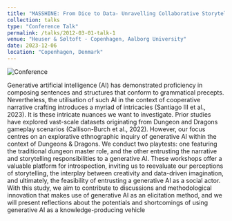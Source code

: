 ```yaml
---
title: "MASSHINE: From Dice to Data- Unravelling Collaborative Storytelling with Generative AI in Dungeons & Dragons"
collection: talks
type: "Conference Talk"
permalink: /talks/2012-03-01-talk-1
venue: "Heuser & Søltoft - Copenhagen, Aalborg University"
date: 2023-12-06
location: "Copenhagen, Denmark"
---
```


![Conference](/images/MASSHINE-D&D-2.png)

Generative artificial intelligence (AI) has demonstrated proficiency in composing sentences and structures that conform to grammatical precepts. Nevertheless, the utilisation of such AI in the context of cooperative narrative crafting introduces a myriad of intricacies (Santiago III et al., 2023). It is these intricate nuances we want to investigate. Prior studies have explored vast-scale datasets originating from Dungeon and Dragons gameplay scenarios (Callison-Burch et al., 2022). However, our focus centres on an explorative ethnographic inquiry of generative AI within the context of Dungeons & Dragons. We conduct two playtests: one featuring the traditional dungeon master role, and the other entrusting the narrative and storytelling responsibilities to a generative AI. These workshops offer a valuable platform for introspection, inviting us to reevaluate our perceptions of storytelling, the interplay between creativity and data-driven imagination, and ultimately, the feasibility of entrusting a generative AI as a social actor. With this study, we aim to contribute to discussions and methodological innovation that makes use of generative AI as an elicitation method, and we will present reflections about the potentials and shortcomings of using generative AI as a knowledge-producing vehicle

